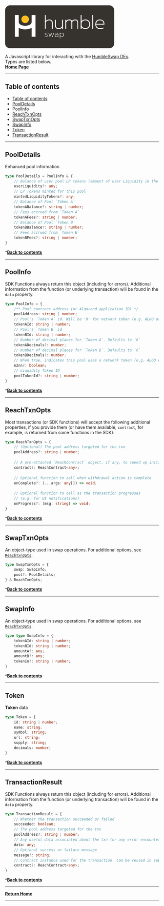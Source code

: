 [![logo][logo]](./index.md)

A Javascript library for interacting with the [HumbleSwap DEx](https://app.humble.sh).\
Types are listed below.\
[**Home Page**](./index.md)

---

## Table of contents
- [Table of contents](#table-of-contents)
- [PoolDetails](#pooldetails)
- [PoolInfo](#poolinfo)
- [ReachTxnOpts](#reachtxnopts)
- [SwapTxnOpts](#swaptxnopts)
- [SwapInfo](#swapinfo)
- [Token](#token)
- [TransactionResult](#transactionresult)

--- 

## PoolDetails 
Enhanced pool information.
```typescript
type PoolDetails = PoolInfo & {
    // Balance of user pool LP tokens (amount of user Liquidity in the pool) 
    userLiquidity?: any;
    // LP Tokens minted for this pool 
    mintedLiquidityTokens?: any;
    // Balance of Pool `Token A` 
    tokenABalance?: string | number;
    // Fees accrued from `Token A` 
    tokenAFees?: string | number;
    // Balance of Pool `Token B` 
    tokenBBalance?: string | number;
    // Fees accrued from `Token B` 
    tokenBFees?: string | number;
}
```
^[**Back to contents**](#table-of-contents)

---

## PoolInfo
SDK Functions always return this object (including for errors). Additional information from the function (or underlying transaction) will be found in the `data` property.
```typescript
type PoolInfo = {
    /** Pool contract address (or Algorand application ID) */
    poolAddress: string | number;
    // Pool's `Token A` id. Will be '0' for network token (e.g. ALGO or ETH)
    tokenAId: string | number;
    // Pool's `Token B` id
    tokenBId: string | number;
    // Number of decimal places for `Token A`. Defaults to `6`
    tokenADecimals?: number;
    // Number of decimal places for `Token B`. Defaults to `6`
    tokenBDecimals?: number;
    // When true, indicates this pool uses a network token (e.g. ALGO or ETH)
    n2nn?: boolean;
    // Liquidity Token ID
    poolTokenId?: string | number;
}
```
^[**Back to contents**](#table-of-contents)

---

## ReachTxnOpts
Most transactions (or SDK functions) will accept the following additional properties, if you provide them (or have them available; `contract`, for example, is returned from some functions in the SDK).
```typescript
type ReachTxnOpts = {
    // (Optional) The pool address targeted for the txn 
    poolAddress?: string | number;

    // A pre-attached `ReachContract` object, if any, to speed up initialization 
    contract?: ReachContract<any>;

    // Optional function to call when withdrawal action is complete 
    onComplete?: (...args: any[]) => void;

    // Optional function to call as the transaction progresses
    // (e.g. for UI notifications) 
    onProgress?: (msg: string) => void;
}
```
^[**Back to contents**](#table-of-contents)

---

## SwapTxnOpts
An object-type used in swap operations. For additional options, see [`ReachTxnOpts`](#reachtxnopts).
```typescript
type SwapTxnOpts = {
    swap: SwapInfo;
    pool?: PoolDetails;
} & ReachTxnOpts;
```
^[**Back to contents**](#table-of-contents)

---

## SwapInfo
An object-type used in swap operations. For additional options, see [`ReachTxnOpts`](#reachtxnopts).
```typescript
type type SwapInfo = {
    tokenAId: string | number;
    tokenBId: string | number;
    amountA?: any;
    amountB?: any;
    tokenIn?: string | number;
}
```
^[**Back to contents**](#table-of-contents)

---

## Token
**Token** data
```typescript
type Token = {
    id: string | number;
    name: string;
    symbol: string;
    url: string;
    supply: string;
    decimals: number;
}
```
^[**Back to contents**](#table-of-contents)

---

## TransactionResult
SDK Functions always return this object (including for errors). Additional information from the function (or underlying transaction) will be found in the `data` property.
```typescript
type TransactionResult = {
    // Whether the transaction succeeded or failed 
    succeeded: boolean;
    // The pool address targeted for the txn 
    poolAddress?: string | number;
    // Any useful data associated about the txn (or any error encountered) 
    data: any;
    // Optional success or failure message 
    message?: string;
    // Contract instance used for the transaction. Can be reused in subsequent calls. 
    contract?: ReachContract<any>;
}
```

^[**Back to contents**](#table-of-contents)

---

[**Return Home**](./index.md)

---

[logo]: ./logo-white.svg


